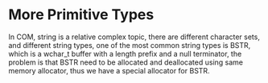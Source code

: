 # More Primitive Types

In COM, string is a relative complex topic,
there are different character sets, 
and different string types,
one of the most common string types is BSTR,
which is a wchar_t buffer with a length prefix and a null terminator,
the problem is that BSTR need to be allocated and deallocated using same memory allocator,
thus we have a special allocator for BSTR.